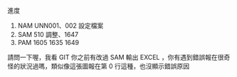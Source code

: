 進度

1. NAM UNN001、002 設定檔案
2. SAM 510 調整、1647
3. PAM 1605 1635 1649



請問一下喔，我看 GIT 你之前有改過 SAM 輸出 EXCEL ，你有遇到錯誤報在很奇怪的狀況過嗎，類似像這張圖報在第 0 行這種，也沒顯示錯誤原因
